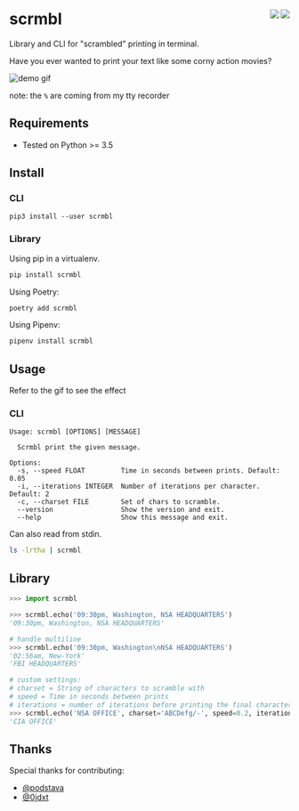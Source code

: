 # scrmbl <a href="https://coveralls.io/github/etienne-napoleone/scrmbl?branch=develop"><img align="right" src="https://coveralls.io/repos/github/etienne-napoleone/scrmbl/badge.svg?branch=develop"></a> <a href="https://travis-ci.org/etienne-napoleone/scrmbl"><img align="right" src="https://travis-ci.org/etienne-napoleone/scrmbl.svg?branch=develop"></a>

Library and CLI for "scrambled" printing in terminal.

Have you ever wanted to print your text like some corny action movies?

![demo gif](https://raw.githubusercontent.com/etienne-napoleone/scrmbl/develop/demo.gif)

note: the `%` are coming from my tty recorder

## Requirements

- Tested on Python >= 3.5

## Install

### CLI

```
pip3 install --user scrmbl
```

### Library

Using pip in a virtualenv.

```bash
pip install scrmbl
```

Using Poetry:

```bash
poetry add scrmbl
```

Using Pipenv:

```bash
pipenv install scrmbl
```

## Usage

Refer to the gif to see the effect

### CLI

```
Usage: scrmbl [OPTIONS] [MESSAGE]

  Scrmbl print the given message.

Options:
  -s, --speed FLOAT         Time in seconds between prints. Default: 0.05
  -i, --iterations INTEGER  Number of iterations per character. Default: 2
  -c, --charset FILE        Set of chars to scramble.
  --version                 Show the version and exit.
  --help                    Show this message and exit.
```

Can also read from stdin.

```bash
ls -lrtha | scrmbl
```

## Library

```python
>>> import scrmbl

>>> scrmbl.echo('09:30pm, Washington, NSA HEADQUARTERS')
'09:30pm, Washington, NSA HEADQUARTERS'

# handle multiline
>>> scrmbl.echo('09:30pm, Washington\nNSA HEADQUARTERS')
'02:56am, New-York'
'FBI HEADQUARTERS'

# custom settings:
# charset = String of characters to scramble with
# speed = Time in seconds between prints
# iterations = number of iterations before printing the final character
>>> scrmbl.echo('NSA OFFICE', charset='ABCDefg/-', speed=0.2, iterations=6)
'CIA OFFICE'
```

## Thanks

Special thanks for contributing:
- [@podstava](https://github.com/podstava)
- [@0jdxt](https://github.com/0jdxt)
